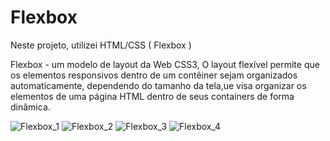 # Flexbox
Neste projeto, utilizei  HTML/CSS ( Flexbox )

Flexbox - um modelo de layout da Web CSS3, O layout flexível permite que os elementos responsivos dentro de um contêiner sejam organizados automaticamente, dependendo do tamanho da tela,ue visa organizar os elementos de uma página HTML dentro de seus containers de forma dinâmica.


![Flexbox_1](https://user-images.githubusercontent.com/91424362/156937488-5d284190-2e28-4dc1-8161-a4dca3f89610.jpg)
![Flexbox_2](https://user-images.githubusercontent.com/91424362/156937489-b80d7c97-3d19-47ac-b80a-4cd1a929e568.jpg)
![Flexbox_3](https://user-images.githubusercontent.com/91424362/156937490-83fea232-d9c4-4297-8e63-9ffbb75ab2fc.jpg)
![Flexbox_4](https://user-images.githubusercontent.com/91424362/156937492-b643dafa-60b9-4ca7-89f5-c70dc03ea59c.jpg)
